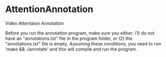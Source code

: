 # AttentionAnnotation
Video Attentaion Annotation

Before you run the annotation program, make sure you either: (1) do not have an
"annotations.txt" file in the program folder, or (2) the "annotations.txt" file
is empty.
Assuming these conditions, you need to run 'make && ./annotate' and this will
compile and run the program.
